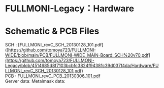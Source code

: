 
# FULLMONI-Legacy：Hardware
# Schematic & PCB Files
 SCH : [FULLMONI_revC_SCH_20130128_101.pdf]([https://github.com/tomoya723/FULLMONI-WIDE/blob/main/PCB/FULLMONI-WIDE_MAIN-Board_SCH%20v70.pdf](https://github.com/tomoya723/FULLMONI-Legacy/blob/4514685d8f7103bcbfc3824f94381c39d037f4da/Hardware/FULLMONI_revC_SCH_20130128_101.pdf)<br>
 PCB : [FULLMONI_revC_PCB_20130306_101.pdf](https://github.com/tomoya723/FULLMONI-Legacy/blob/c4a8cc1ee19b74c6463b97665e4f9444e0cc6ba2/Hardware/FULLMONI_revC_PCB_20130306_101.pdf)<br>
 Gerver data: 
 Metalmask data: 
